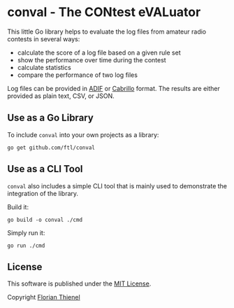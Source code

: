 # conval - The CONtest eVALuator

This little Go library helps to evaluate the log files from amateur radio contests in several ways:

- calculate the score of a log file based on a given rule set
- show the performance over time during the contest
- calculate statistics
- compare the performance of two log files

Log files can be provided in [ADIF](https://www.adif.org/) or [Cabrillo](https://wwrof.org/cabrillo/) format. The results are either provided as plain text, CSV, or JSON.

## Use as a Go Library

To include `conval` into your own projects as a library:

```shell
go get github.com/ftl/conval
```

## Use as a CLI Tool

`conval` also includes a simple CLI tool that is mainly used to demonstrate the integration of the library.

Build it:

```shell
go build -o conval ./cmd
```

Simply run it:

```shell
go run ./cmd
```

## License
This software is published under the [MIT License](https://www.tldrlegal.com/l/mit).

Copyright [Florian Thienel](http://thecodingflow.com/)
